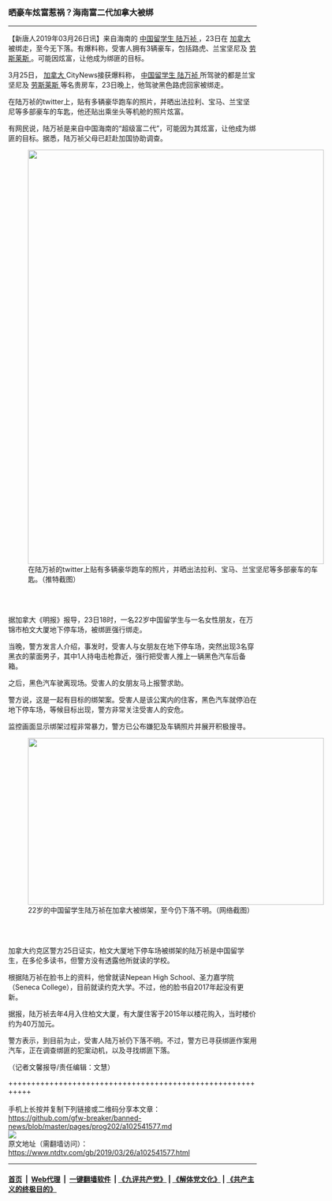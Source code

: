 ### 晒豪车炫富惹祸？海南富二代加拿大被绑
------------------------

<div class="post_content" itemprop="articleBody">
 <p>
  【新唐人2019年03月26日讯】来自海南的
  <a href="https://www.ntdtv.com/gb/中国留学生.htm">
   中国留学生
  </a>
  <a href="https://www.ntdtv.com/gb/陆万祯.htm">
   陆万祯
  </a>
  ，23日在
  <a href="https://www.ntdtv.com/gb/加拿大.htm">
   加拿大
  </a>
  被绑走，至今无下落。有爆料称，受害人拥有3辆豪车，包括路虎、兰宝坚尼及
  <a href="https://www.ntdtv.com/gb/劳斯莱斯.htm">
   劳斯莱斯
  </a>
  。可能因炫富，让他成为绑匪的目标。
 </p>
 <p>
  3月25日，
  <a href="https://www.ntdtv.com/gb/加拿大.htm">
   加拿大
  </a>
  CityNews接获爆料称，
  <a href="https://www.ntdtv.com/gb/中国留学生.htm">
   中国留学生
  </a>
  <a href="https://www.ntdtv.com/gb/陆万祯.htm">
   陆万祯
  </a>
  所驾驶的都是兰宝坚尼及
  <a href="https://www.ntdtv.com/gb/劳斯莱斯.htm">
   劳斯莱斯
  </a>
  等名贵房车，23日晚上，他驾驶黑色路虎回家被绑走。
 </p>
 <p>
  在陆万祯的twitter上，贴有多辆豪华跑车的照片，并晒出法拉利、宝马、兰宝坚尼等多部豪车的车匙，他还贴出乘坐头等机舱的照片炫富。
 </p>
 <p>
  有网民说，陆万祯是来自中国海南的“超级富二代”，可能因为其炫富，让他成为绑匪的目标。据悉，陆万祯父母已赶赴加国协助调查。
 </p>
 <figure class="wp-caption alignnone" id="attachment_102541579" style="width: 600px">
  <a href="https://www.ntdtv.com/assets/uploads/2019/03/1553570302_4966.jpg">
   <img alt="" class="size-medium wp-image-102541579" height="839" src="https://www.ntdtv.com/assets/uploads/2019/03/1553570302_4966-600x839.jpg" width="600"/>
  </a>
  <br/><figcaption class="wp-caption-text">
   在陆万祯的twitter上贴有多辆豪华跑车的照片，并晒出法拉利、宝马、兰宝坚尼等多部豪车的车匙。（推特截图）
  </figcaption><br/>
 </figure><br/>
 <p>
  据加拿大《明报》报导，23日18时，一名22岁中国留学生与一名女性朋友，在万锦市柏文大厦地下停车场，被绑匪强行绑走。
 </p>
 <p>
  当晚，警方发言人介绍，事发时，受害人与女朋友在地下停车场，突然出现3名穿黑衣的蒙面男子，其中1人持电击枪靠近，强行把受害人推上一辆黑色汽车后备箱。
 </p>
 <p>
  之后，黑色汽车驶离现场。受害人的女朋友马上报警求助。
 </p>
 <p>
  警方说，这是一起有目标的绑架案。受害人是该公寓内的住客，黑色汽车就停泊在地下停车场，等候目标出现，警方非常关注受害人的安危。
 </p>
 <p>
  监控画面显示绑架过程非常暴力，警方已公布嫌犯及车辆照片并展开积极搜寻。
 </p>
 <figure class="wp-caption alignnone" id="attachment_102541580" style="width: 600px">
  <a href="https://www.ntdtv.com/assets/uploads/2019/03/d57ded943af4406caca1f03ee63d0dcf-800x450-1.jpg">
   <img alt="" class="size-medium wp-image-102541580" height="338" src="https://www.ntdtv.com/assets/uploads/2019/03/d57ded943af4406caca1f03ee63d0dcf-800x450-1-600x338.jpg" width="600"/>
  </a>
  <br/><figcaption class="wp-caption-text">
   22岁的中国留学生陆万祯在加拿大被绑架，至今仍下落不明。（网络截图）
  </figcaption><br/>
 </figure><br/>
 <p>
  加拿大约克区警方25日证实，柏文大厦地下停车场被绑架的陆万祯是中国留学生，在多伦多读书，但警方没有透露他所就读的学校。
 </p>
 <p>
  根据陆万祯在脸书上的资料，他曾就读Nepean High School、圣力嘉学院（Seneca College），目前就读约克大学。不过，他的脸书自2017年起没有更新。
 </p>
 <p>
  据报，陆万祯去年4月入住柏文大厦，有大厦住客于2015年以楼花购入，当时楼价约为40万加元。
 </p>
 <p>
  警方表示，到目前为止，受害人陆万祯仍下落不明。不过，警方已寻获绑匪作案用汽车，正在调查绑匪的犯案动机，以及寻找绑匪下落。
 </p>
 <p>
  （记者文馨报导/责任编辑：文慧）
 </p>
 <div class="single_ad">
 </div>
</div>

+++++++++++++++++++++++++++++++++++++++++++++++++++++++++++<br/><br/>
手机上长按并复制下列链接或二维码分享本文章：<br/>
https://github.com/gfw-breaker/banned-news/blob/master/pages/prog202/a102541577.md <br/>
<a href='https://github.com/gfw-breaker/banned-news/blob/master/pages/prog202/a102541577.md'><img src='https://github.com/gfw-breaker/banned-news/blob/master/pages/prog202/a102541577.md.png'/></a> <br/>
原文地址（需翻墙访问）：https://www.ntdtv.com/gb/2019/03/26/a102541577.html


------------------------
#### [首页](https://github.com/gfw-breaker/banned-news/blob/master/README.md) &nbsp;|&nbsp; [Web代理](https://github.com/labour-camp/helloworld) &nbsp;|&nbsp; [一键翻墙软件](https://github.com/gfw-breaker/nogfw/blob/master/README.md) &nbsp;| [《九评共产党》](https://github.com/gfw-breaker/9ping.md/blob/master/README.md#九评之一评共产党是什么) | [《解体党文化》](https://github.com/gfw-breaker/jtdwh.md/blob/master/README.md) | [《共产主义的终极目的》](https://github.com/gfw-breaker/gczydzjmd.md/blob/master/README.md)

